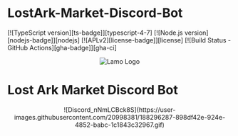# LostArk-Market-Discord-Bot

[![TypeScript version][ts-badge]][typescript-4-7]
[![Node.js version][nodejs-badge]][nodejs]
[![APLv2][license-badge]][license]
[![Build Status - GitHub Actions][gha-badge]][gha-ci]

<p align="center">
  <img src="https://user-images.githubusercontent.com/20998381/188296047-3a3abbf0-6529-4aa7-bc58-96b0a1fce02a.png" alt="Lamo Logo"/>
</p>
<p align="center">
<h1>Lost Ark Market Discord Bot</h1>
</p>

  <center>
![Discord_nNmLCBck8S](https://user-images.githubusercontent.com/20998381/188296287-898df42e-924e-4852-babc-1c1843c32967.gif)
  </center>

